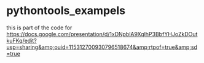 # pythontools_exampels
this is part of the code for https://docs.google.com/presentation/d/1xDNpblA9XqlhP3BbfYHJoZkDOutkuFKq/edit?usp=sharing&amp;ouid=115312700930796518674&amp;rtpof=true&amp;sd=true
